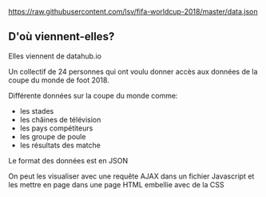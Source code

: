 https://raw.githubusercontent.com/lsv/fifa-worldcup-2018/master/data.json

## D'où viennent-elles?
Elles viennent de datahub.io

Un collectif de 24 personnes qui ont voulu donner
accès aux données de la coupe du monde de foot 2018. 

Différente données sur la coupe du monde comme:
- les stades
- les châines de télévision
- les pays compétiteurs
- les groupe de poule
- les résultats des matche

Le format des données est en JSON

On peut les visualiser avec une requête AJAX dans un fichier Javascript et les mettre en page
dans une page HTML embellie avec de la CSS